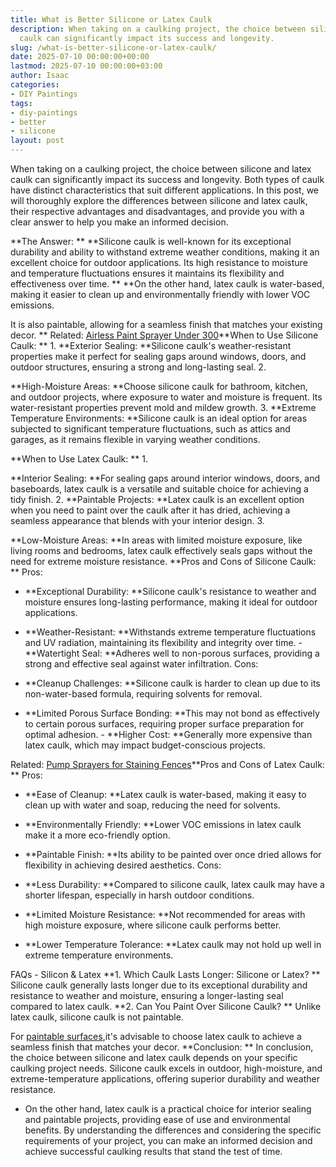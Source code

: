 ```yaml
---
title: What is Better Silicone or Latex Caulk
description: When taking on a caulking project, the choice between silicone and latex
  caulk can significantly impact its success and longevity.
slug: /what-is-better-silicone-or-latex-caulk/
date: 2025-07-10 00:00:00+00:00
lastmod: 2025-07-10 00:00:00+03:00
author: Isaac
categories:
- DIY Paintings
tags:
- diy-paintings
- better
- silicone
layout: post
---
```

When taking on a caulking project, the choice between silicone and latex caulk can significantly impact its success and longevity. Both types of caulk have distinct characteristics that suit different applications. In this post, we will thoroughly explore the differences between silicone and latex caulk, their respective advantages and disadvantages, and provide you with a clear answer to help you make an informed decision.

**The Answer: ** **Silicone caulk is well-known for its exceptional durability and ability to withstand extreme weather conditions, making it an excellent choice for outdoor applications. Its high resistance to moisture and temperature fluctuations ensures it maintains its flexibility and effectiveness over time. ** **On the other hand, latex caulk is water-based, making it easier to clean up and environmentally friendly with lower VOC emissions.

It is also paintable, allowing for a seamless finish that matches your existing decor. ** Related: [Airless Paint Sprayer Under 300](https://pestpolicy.com/best-airless-paint-sprayer-under-300/)**When to Use Silicone Caulk: ** 1. **Exterior Sealing: **Silicone caulk's weather-resistant properties make it perfect for sealing gaps around windows, doors, and outdoor structures, ensuring a strong and long-lasting seal. 2.

**High-Moisture Areas: **Choose silicone caulk for bathroom, kitchen, and outdoor projects, where exposure to water and moisture is frequent. Its water-resistant properties prevent mold and mildew growth. 3. **Extreme Temperature Environments: **Silicone caulk is an ideal option for areas subjected to significant temperature fluctuations, such as attics and garages, as it remains flexible in varying weather conditions.

**When to Use Latex Caulk: ** 1.

**Interior Sealing: **For sealing gaps around interior windows, doors, and baseboards, latex caulk is a versatile and suitable choice for achieving a tidy finish. 2. **Paintable Projects: **Latex caulk is an excellent option when you need to paint over the caulk after it has dried, achieving a seamless appearance that blends with your interior design. 3.

**Low-Moisture Areas: **In areas with limited moisture exposure, like living rooms and bedrooms, latex caulk effectively seals gaps without the need for extreme moisture resistance. **Pros and Cons of Silicone Caulk: **
Pros:

- **Exceptional Durability: **Silicone caulk's resistance to weather and moisture ensures long-lasting performance, making it ideal for outdoor applications.

- **Weather-Resistant: **Withstands extreme temperature fluctuations and UV radiation, maintaining its flexibility and integrity over time. - **Watertight Seal: **Adheres well to non-porous surfaces, providing a strong and effective seal against water infiltration.
Cons:

- **Cleanup Challenges: **Silicone caulk is harder to clean up due to its non-water-based formula, requiring solvents for removal.

- **Limited Porous Surface Bonding: **This may not bond as effectively to certain porous surfaces, requiring proper surface preparation for optimal adhesion. - **Higher Cost: **Generally more expensive than latex caulk, which may impact budget-conscious projects.

Related: [Pump Sprayers for Staining Fences](https://pestpolicy.com/best-pump-sprayers-for-staining-fences/)**Pros and Cons of Latex Caulk: **
Pros:

- **Ease of Cleanup: **Latex caulk is water-based, making it easy to clean up with water and soap, reducing the need for solvents.

- **Environmentally Friendly: **Lower VOC emissions in latex caulk make it a more eco-friendly option.

- **Paintable Finish: **Its ability to be painted over once dried allows for flexibility in achieving desired aesthetics.
Cons:

- **Less Durability: **Compared to silicone caulk, latex caulk may have a shorter lifespan, especially in harsh outdoor conditions.

- **Limited Moisture Resistance: **Not recommended for areas with high moisture exposure, where silicone caulk performs better.

- **Lower Temperature Tolerance: **Latex caulk may not hold up well in extreme temperature environments.

FAQs - Silicon & Latex **1. Which Caulk Lasts Longer: Silicone or Latex? ** Silicone caulk generally lasts longer due to its exceptional durability and resistance to weather and moisture, ensuring a longer-lasting seal compared to latex caulk. **2. Can You Paint Over Silicone Caulk? ** Unlike latex caulk, silicone caulk is not paintable.

For [paintable surfaces](https://pestpolicy.com/best-commercial-paint-sprayers/),it's advisable to choose latex caulk to achieve a seamless finish that matches your decor. **Conclusion: ** In conclusion, the choice between silicone and latex caulk depends on your specific caulking project needs. Silicone caulk excels in outdoor, high-moisture, and extreme-temperature applications, offering superior durability and weather resistance.

- On the other hand, latex caulk is a practical choice for interior sealing and paintable projects, providing ease of use and environmental benefits. By understanding the differences and considering the specific requirements of your project, you can make an informed decision and achieve successful caulking results that stand the test of time.